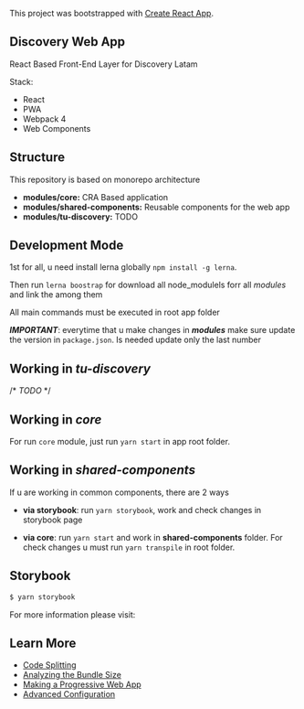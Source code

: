 This project was bootstrapped with [Create React App](https://github.com/facebook/create-react-app).

## Discovery Web App

React Based Front-End Layer for Discovery Latam

Stack:

- React
- PWA
- Webpack 4
- Web Components

## Structure

This repository is based on monorepo architecture

- **modules/core:** CRA Based application
- **modules/shared-components:** Reusable components for the web app
- **modules/tu-discovery:** TODO

## Development Mode

1st for all, u need install lerna globally `npm install -g lerna`.

Then run `lerna boostrap` for download all node_modulels forr all *modules* and link the among them

All main commands must be executed in root app folder

***IMPORTANT***: everytime that u make changes in ***modules*** make sure update the version in `package.json`. Is needed update only the last number

## Working in *tu-discovery*

/* *TODO* */

## Working in *core*

For run `core` module, just run `yarn start` in app root folder.

## Working in *shared-components*

If u are working in common components, there are 2 ways

- **via storybook**: run `yarn storybook`, work and check changes in storybook page

- **via core**: run `yarn start` and work in **shared-components** folder. For check changes u must run `yarn transpile` in root folder.

## Storybook

```sh
$ yarn storybook
```

For more information please visit:

## Learn More

- [Code Splitting](https://facebook.github.io/create-react-app/docs/code-splitting)
- [Analyzing the Bundle Size](https://facebook.github.io/create-react-app/docs/analyzing-the-bundle-size)
- [Making a Progressive Web App](https://facebook.github.io/create-react-app/docs/making-a-progressive-web-app)
- [Advanced Configuration](https://facebook.github.io/create-react-app/docs/advanced-configuration)
